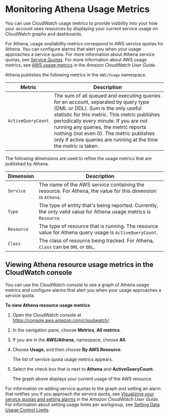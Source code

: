 # Monitoring Athena Usage Metrics<a name="monitoring-athena-usage-metrics"></a>

You can use CloudWatch usage metrics to provide visibility into your how your account uses resources by displaying your current service usage on CloudWatch graphs and dashboards\.

For Athena, usage availability metrics correspond to AWS service quotas for Athena\. You can configure alarms that alert you when your usage approaches a service quota\. For more information about Athena service quotas, see [Service Quotas](service-limits.md)\. For more information about AWS usage metrics, see [AWS usage metrics](https://docs.aws.amazon.com/AmazonCloudWatch/latest/monitoring/CloudWatch-Service-Quota-Integration.html) in the *Amazon CloudWatch User Guide*\.

Athena publishes the following metrics in the `AWS/Usage` namespace\.


|  Metric  |  Description  | 
| --- | --- | 
|  `ActiveQueryCount`  |  The sum of all queued and executing queries for an account, separated by query type \(DML or DDL\)\. Sum is the only useful statistic for this metric\. This metric publishes periodically every minute\. If you are not running any queries, the metric reports nothing \(not even 0\)\. The metric publishes only if active queries are running at the time the metric is taken\.   | 

The following dimensions are used to refine the usage metrics that are published by Athena\.


|  Dimension  |  Description  | 
| --- | --- | 
|  `Service`  |  The name of the AWS service containing the resource\. For Athena, the value for this dimension is `Athena`\.  | 
|  `Type`  |  The type of entity that's being reported\. Currently, the only valid value for Athena usage metrics is `Resource`\.  | 
|  `Resource`  |  The type of resource that is running\. The resource value for Athena query usage is `ActiveQueryCount`\.  | 
|  `Class`  |  The class of resource being tracked\. For Athena, `Class` can be `DML` or `DDL`\.  | 

## Viewing Athena resource usage metrics in the CloudWatch console<a name="monitoring-athena-usage-metrics-cw-console"></a>

You can use the CloudWatch console to see a graph of Athena usage metrics and configure alarms that alert you when your usage approaches a service quota\.

**To view Athena resource usage metrics**

1. Open the CloudWatch console at [https://console\.aws\.amazon\.com/cloudwatch/](https://console.aws.amazon.com/cloudwatch/)\.

1. In the navigation pane, choose **Metrics**, **All metrics**\.

1. If you are in the **AWS/Athena**, namespace, choose **All**\.

1. Choose **Usage**, and then choose **By AWS Resource**\.

   The list of service quota usage metrics appears\.

1. Select the check box that is next to **Athena** and **ActiveQueryCount**\.

   The graph above displays your current usage of the AWS resource\.

For information on adding service quotas to the graph and setting an alarm that notifies you if you approach the service quota, see [Visualizing your service quotas and setting alarms](https://docs.aws.amazon.com/AmazonCloudWatch/latest/monitoring/CloudWatch-Quotas-Visualize-Alarms.html) in the *Amazon CloudWatch User Guide*\. For information about setting usage limits per workgroup, see [Setting Data Usage Control Limits](workgroups-setting-control-limits-cloudwatch.md)\.